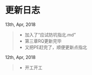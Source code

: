 **更新日志**
=====
13th, Apr, 2018
>* 加入了“应试防坑指北.md”
>* 第三章RQ更新完毕
>* 又把PE赶完了，顺便更新点指北

12th, Apr, 2018
>* 开工开工

